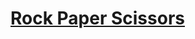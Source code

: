 # [Rock Paper Scissors](https://www.youtube.com/watch?v=BRiS_enCbwA&list=PLCpux10P7KDKPb4eI5b_qSnQaY1ePGKGK&index=3&pp=iAQB)
